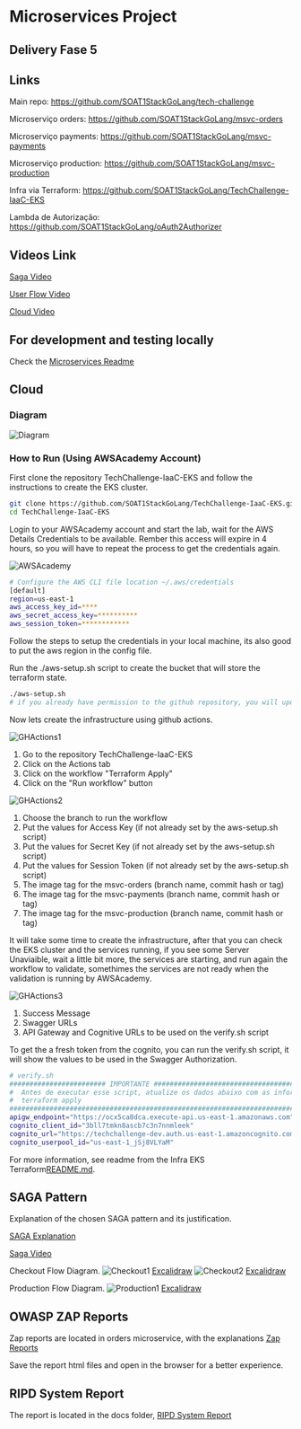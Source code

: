 
# Microservices Project

## Delivery Fase 5

## Links

Main repo: <https://github.com/SOAT1StackGoLang/tech-challenge>

Microserviço orders: <https://github.com/SOAT1StackGoLang/msvc-orders>

Microserviço payments: <https://github.com/SOAT1StackGoLang/msvc-payments>

Microserviço production: <https://github.com/SOAT1StackGoLang/msvc-production>

Infra via Terraform: <https://github.com/SOAT1StackGoLang/TechChallenge-IaaC-EKS>

Lambda de Autorização: <https://github.com/SOAT1StackGoLang/oAuth2Authorizer>

## Videos Link

[Saga Video](https://1drv.ms/f/s!AgAxf_qsrSnhhoBoyTNXHV5IvPHfdA?e=vSxalm)

[User Flow Video](https://1drv.ms/f/s!AgAxf_qsrSnhhoBoyTNXHV5IvPHfdA?e=vSxalm)

[Cloud Video](https://1drv.ms/f/s!AgAxf_qsrSnhhoBoyTNXHV5IvPHfdA?e=vSxalm)

## For development and testing locally

Check the [Microservices Readme](./README.md)

## Cloud

### Diagram

![Diagram](<Diagrama de Infraestrutura.png>)

### How to Run (Using AWSAcademy Account)

First clone the repository TechChallenge-IaaC-EKS and follow the instructions to create the EKS cluster.

```bash
git clone https://github.com/SOAT1StackGoLang/TechChallenge-IaaC-EKS.git
cd TechChallenge-IaaC-EKS
```

Login to your AWSAcademy account and start the lab, wait for the AWS Details Credentials to be available.
Rember this access will expire in 4 hours, so you will have to repeat the process to get the credentials again.

![AWSAcademy](./docs/AWSAcademy.png)

```bash
# Configure the AWS CLI file location ~/.aws/credentials
[default]
region=us-east-1
aws_access_key_id=****
aws_secret_access_key=**********
aws_session_token=************
```

Follow the steps to setup the credentials in your local machine, its also good to put the aws region in the config file.

Run the ./aws-setup.sh script to create the bucket that will store the terraform state.

```bash
./aws-setup.sh
# if you already have permission to the github repository, you will update the github secret values otherwise you will have to input it manually
```

Now lets create the infrastructure using github actions.

![GHActions1](./docs/GHActions1.png)

1. Go to the repository TechChallenge-IaaC-EKS
2. Click on the Actions tab
3. Click on the workflow "Terraform Apply"
4. Click on the "Run workflow" button

![GHActions2](./docs/GHActions2.png)

1. Choose the branch to run the workflow
2. Put the values for Access Key (if not already set by the aws-setup.sh script)
3. Put the values for Secret Key (if not already set by the aws-setup.sh script)
4. Put the values for Session Token (if not already set by the aws-setup.sh script)
5. The image tag for the msvc-orders (branch name, commit hash or tag)
6. The image tag for the msvc-payments (branch name, commit hash or tag)
7. The image tag for the msvc-production (branch name, commit hash or tag)

It will take some time to create the infrastructure, after that you can check the EKS cluster and the services running, if you see some Server Unaviaible, wait a little bit more, the services are starting, and run again the workflow to validate, somethimes the services are not ready when the validation is running by AWSAcademy.

![GHActions3](./docs/GHActions3.png)

1. Success Message
2. Swagger URLs
3. API Gateway and Cognitive URLs to be used on the verify.sh script

To get the a fresh token from the cognito, you can run the verify.sh script, it will show the values to be used in the Swagger Authorization.

```bash verify.sh
# verify.sh
######################## IMPORTANTE ########################################################
#  Antes de executar esse script, atualize os dados abaixo com as informações fornecidas pelo
#  terraform apply
############################################################################################
apigw_endpoint="https://ocx5ca8dca.execute-api.us-east-1.amazonaws.com"
cognito_client_id="3bll7tmkn8ascb7c3n7nnmleek"
cognito_url="https://techchallenge-dev.auth.us-east-1.amazoncognito.com"
cognito_userpool_id="us-east-1_jSj8VLYaM"
```

For more information, see readme from the Infra EKS Terraform[README.md](https://github.com/SOAT1StackGoLang/TechChallenge-IaaC-EKS/blob/5d45226a6e28f66c3bc2e2da8e7f8770ec0bf8d6/README.md).

## SAGA Pattern

Explanation of the chosen SAGA pattern and its justification.

[SAGA Explanation](https://github.com/SOAT1StackGoLang/msvc-orders/blob/main/SAGA.md)

[Saga Video](https://1drv.ms/f/s!AgAxf_qsrSnhhoBoyTNXHV5IvPHfdA?e=vSxalm)

Checkout Flow Diagram.
![Checkout1](./docs/checkout-1.png)
[Excalidraw](./docs/checkout-1.excalidraw)
![Checkout2](./docs/checkout-2.png)
[Excalidraw](./docs/checkout-2.excalidraw)

Production Flow Diagram.
![Production1](./docs/production-1.png)
[Excalidraw](./docs/production-1.excalidraw)

## OWASP ZAP Reports

Zap reports are located in orders microservice, with the explanations [Zap Reports](https://github.com/SOAT1StackGoLang/msvc-orders/blob/main/owasp/README.md)

Save the report html files and open in the browser for a better experience.

## RIPD System Report

The report is located in the docs folder, [RIPD System Report](./docs/RIPD-TechChallenge-Fase5.pdf)